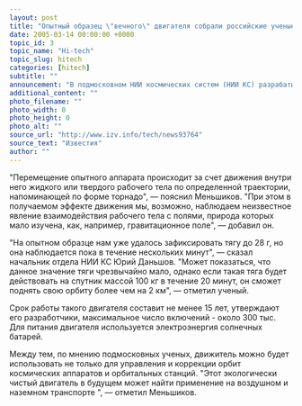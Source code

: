```yaml
---
layout: post
title: "Опытный образец \"вечного\" двигателя собрали российские ученые"
date: 2005-03-14 00:00:00 +0000
topic_id: 3
topic_name: "Hi-tech"
topic_slug: hitech
categories: [hitech]
subtitle: ""
announcement: "В подмосковном НИИ космических систем (НИИ КС) разрабатывают \"вечный\" двигатель, который может быть использован как в космосе, так и на Земле. \"В институте уже несколько лет идет работа над так называемым движителем без выброса реактивной массы\", &mdash; рассказал директор-научный руководитель НИИ КС Валерий Меньшиков. По его словам, \"ученые уже создали опытный образец двигателя нетрадиционного типа\"."
additional_content: ""
photo_filename: ""
photo_width: 0
photo_height: 0
photo_alt: ""
source_url: "http://www.izv.info/tech/news93764"
source_text: "Известия"
author: ""
---
```

"Перемещение опытного аппарата происходит за счет движения внутри него жидкого или твердого рабочего тела по определенной траектории, напоминающей по форме торнадо", &mdash; пояснил Меньшиков. "При этом в получаемом эффекте движения мы, возможно, наблюдаем неизвестное явление взаимодействия рабочего тела с полями, природа которых мало изучена, как, например, гравитационное поле", &mdash; добавил он.

"На опытном образце нам уже удалось зафиксировать тягу до 28 г, но она наблюдается пока в течение нескольких минут", &mdash; сказал начальник отдела НИИ КС Юрий Даньшов. "Может показаться, что данное значение тяги чрезвычайно мало, однако если такая тяга будет действовать на спутник массой 100 кг в течение 20 минут, он сможет поднять свою орбиту более чем на 2 км", &mdash; отметил ученый.

Срок работы такого двигателя составит не менее 15 лет, утверждают его разработчики, максимальное число включений - около 300 тыс. Для питания двигателя используется электроэнергия солнечных батарей.

Между тем, по мнению подмосковных ученых, движитель можно будет использовать не только для управления и коррекции орбит космических аппаратов и орбитальных станций. "Этот экологически чистый двигатель в будущем может найти применение на воздушном и наземном транспорте ", &mdash; отметил Меньшиков.
